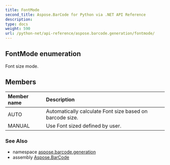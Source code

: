 ```yaml
---
title: FontMode
second_title: Aspose.BarCode for Python via .NET API Reference
description: 
type: docs
weight: 590
url: /python-net/api-reference/aspose.barcode.generation/fontmode/
---
```


## FontMode enumeration

Font size mode.

## Members
| Member name | Description |
| :- | :- |
|AUTO|Automatically calculate Font size based on barcode size.|
|MANUAL|Use Font sized defined by user.|

### See Also

* namespace [aspose.barcode.generation](/barcode/python-net/api-reference/aspose.barcode.generation/)
* assembly [Aspose.BarCode](/barcode/python-net/api-reference/)

